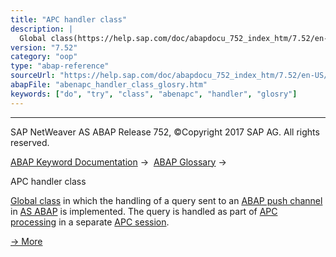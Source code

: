 ```yaml
---
title: "APC handler class"
description: |
  Global class(https://help.sap.com/doc/abapdocu_752_index_htm/7.52/en-US/abenglobal_class_glosry.htm 'Glossary Entry') in which the handling of a query sent to an ABAP push channel(https://help.sap.com/doc/abapdocu_752_index_htm/7.52/en-US/abenabap_push_channel_glosry.htm 'Glossary Entry') in AS
version: "7.52"
category: "oop"
type: "abap-reference"
sourceUrl: "https://help.sap.com/doc/abapdocu_752_index_htm/7.52/en-US/abenapc_handler_class_glosry.htm"
abapFile: "abenapc_handler_class_glosry.htm"
keywords: ["do", "try", "class", "abenapc", "handler", "glosry"]
---
```


* * *

SAP NetWeaver AS ABAP Release 752, ©Copyright 2017 SAP AG. All rights reserved.

[ABAP Keyword Documentation](https://help.sap.com/doc/abapdocu_752_index_htm/7.52/en-US/abenabap.htm) →  [ABAP Glossary](https://help.sap.com/doc/abapdocu_752_index_htm/7.52/en-US/abenabap_glossary.htm) → 

APC handler class

[Global class](https://help.sap.com/doc/abapdocu_752_index_htm/7.52/en-US/abenglobal_class_glosry.htm "Glossary Entry") in which the handling of a query sent to an [ABAP push channel](https://help.sap.com/doc/abapdocu_752_index_htm/7.52/en-US/abenabap_push_channel_glosry.htm "Glossary Entry") in [AS ABAP](https://help.sap.com/doc/abapdocu_752_index_htm/7.52/en-US/abensap_nw_abap_glosry.htm "Glossary Entry") is implemented. The query is handled as part of [APC processing](https://help.sap.com/doc/abapdocu_752_index_htm/7.52/en-US/abenapc_processing_glosry.htm "Glossary Entry") in a separate [APC session](https://help.sap.com/doc/abapdocu_752_index_htm/7.52/en-US/abenapc_session_glosry.htm "Glossary Entry").

[→ More](https://help.sap.com/doc/abapdocu_752_index_htm/7.52/en-US/abenapc.htm)